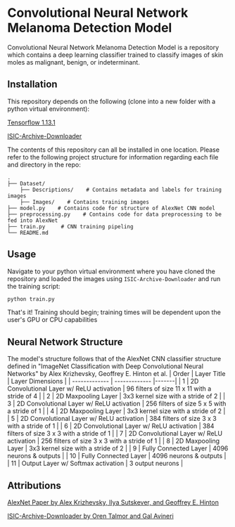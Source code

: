 # Convolutional Neural Network Melanoma Detection Model

Convolutional Neural Network Melanoma Detection Model is a repository which contains a deep learning classifier trained to classify images of skin moles as malignant, benign, or indeterminant. 

## Installation
This repository depends on the following (clone into a new folder with a python virtual environment):

[Tensorflow 1.13.1](https://github.com/tensorflow/tensorflow/releases/tag/v1.13.1)

[ISIC-Archive-Downloader](https://github.com/GalAvineri/ISIC-Archive-Downloader)

The contents of this repository can all be installed in one location. Please refer to the following project structure for information regarding each file and directory in the repo:

    .
	├── Dataset/
		├── Descriptions/    # Contains metadata and labels for training images
		├── Images/    # Contains training images
    ├── model.py    # Contains code for structure of AlexNet CNN model
    ├── preprocessing.py    # Contains code for data preprocessing to be fed into AlexNet
    ├── train.py     # CNN training pipeling
    └── README.md


## Usage
Navigate to your python virtual environment where you have cloned the repository and loaded the images using ```ISIC-Archive-Downloader``` and run the training script:

```bash
python train.py
```
That's it! Training should begin; training times will be dependent upon the user's GPU or CPU capabilities

## Neural Network Structure
The model's structure follows that of the AlexNet CNN classifier structure defined in "ImageNet Classification with Deep Convolutional Neural Networks" by Alex Krizhevsky, Geoffrey E. Hinton et al.
| Order  | Layer Title | Layer Dimensions  | 
| ------------- | ------------- |-------|
| 1  | 2D Convolutional Layer w/ ReLU activation  | 96 filters of size 11 x 11  with a stride of 4 |
| 2  | 2D Maxpooling Layer  | 3x3 kernel size with a stride of 2 |
| 3  | 2D Convolutional Layer w/ ReLU activation  | 256 filters of size 5 x 5  with a stride of 1 |
| 4  | 2D Maxpooling Layer  | 3x3 kernel size with a stride of 2 |
| 5  | 2D Convolutional Layer w/ ReLU activation  | 384 filters of size 3 x 3  with a stride of 1 |
| 6  | 2D Convolutional Layer w/ ReLU activation  | 384 filters of size 3 x 3  with a stride of 1 |
| 7  | 2D Convolutional Layer w/ ReLU activation  | 256 filters of size 3 x 3  with a stride of 1 |
| 8  | 2D Maxpooling Layer  | 3x3 kernel size with a stride of 2 |
| 9  | Fully Connected Layer | 4096 neurons & outputs |
| 10  | Fully Connected Layer | 4096 neurons & outputs |
| 11  | Output Layer w/ Softmax activation | 3 output neurons |

## Attributions
[AlexNet Paper by Alex Krizhevsky, Ilya Sutskever, and Geoffrey E. Hinton](https://papers.nips.cc/paper/4824-imagenet-classification-with-deep-convolutional-neural-networks.pdf)

[ISIC-Archive-Downloader by Oren Talmor and Gal Avineri](https://github.com/GalAvineri/ISIC-Archive-Downloader)
